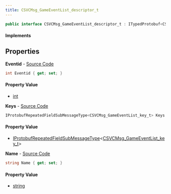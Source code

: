 ```yaml
---
title: CSVCMsg_GameEventList_descriptor_t
---
```


```csharp
public interface CSVCMsg_GameEventList_descriptor_t : ITypedProtobuf<CSVCMsg_GameEventList_descriptor_t>, INativeHandle
```

#### Implements

## Properties

**Eventid** - [Source Code](https://github.com/swiftly-solution/swiftlys2/blob/main/managed/src/SwiftlyS2.Generated/Protobufs/Interfaces/CSVCMsg_GameEventList_descriptor_t.cs#L13)

```csharp
int Eventid { get; set; }
```

#### Property Value

- [int](https://learn.microsoft.com/dotnet/api/system.int32)

**Keys** - [Source Code](https://github.com/swiftly-solution/swiftlys2/blob/main/managed/src/SwiftlyS2.Generated/Protobufs/Interfaces/CSVCMsg_GameEventList_descriptor_t.cs#L19)

```csharp
IProtobufRepeatedFieldSubMessageType<CSVCMsg_GameEventList_key_t> Keys { get; }
```

#### Property Value

- [IProtobufRepeatedFieldSubMessageType](/docs/api/shared/netmessages/iprotobufrepeatedfieldsubmessagetype-1)<[CSVCMsg_GameEventList_key_t](/docs/api/shared/protobufdefinitions/csvcmsg_gameeventlist_key_t)>

**Name** - [Source Code](https://github.com/swiftly-solution/swiftlys2/blob/main/managed/src/SwiftlyS2.Generated/Protobufs/Interfaces/CSVCMsg_GameEventList_descriptor_t.cs#L16)

```csharp
string Name { get; set; }
```

#### Property Value

- [string](https://learn.microsoft.com/dotnet/api/system.string)

